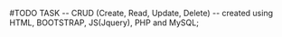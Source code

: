 #TODO TASK
-- CRUD (Create, Read, Update, Delete)
-- created using HTML, BOOTSTRAP, JS(Jquery), PHP and MySQL;